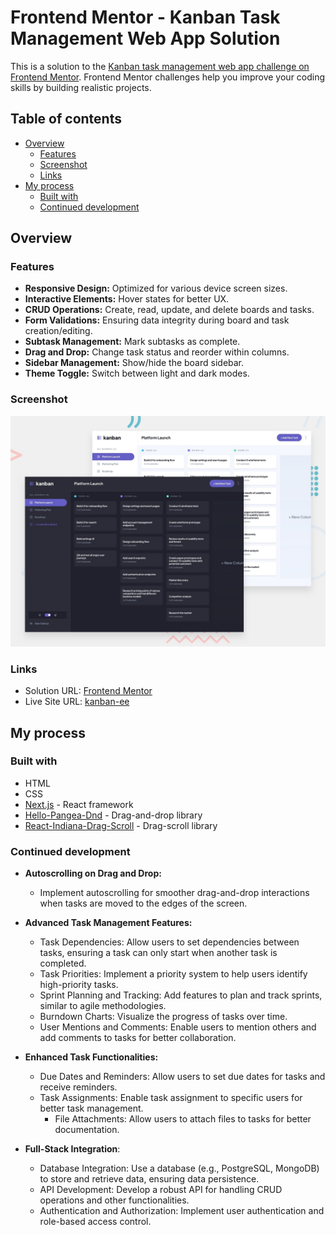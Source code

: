 # Frontend Mentor - Kanban Task Management Web App Solution

This is a solution to
the [Kanban task management web app challenge on Frontend Mentor](https://www.frontendmentor.io/challenges/kanban-task-management-web-app-wgQLt-HlbB).
Frontend Mentor challenges help you improve your coding skills by building realistic projects.

## Table of contents

- [Overview](#overview)
    - [Features](#Features)
    - [Screenshot](#screenshot)
    - [Links](#links)
- [My process](#my-process)
    - [Built with](#built-with)
    - [Continued development](#continued-development)

## Overview

### Features

- **Responsive Design:** Optimized for various device screen sizes.
- **Interactive Elements:** Hover states for better UX.
- **CRUD Operations:** Create, read, update, and delete boards and tasks.
- **Form Validations:** Ensuring data integrity during board and task creation/editing.
- **Subtask Management:** Mark subtasks as complete.
- **Drag and Drop:** Change task status and reorder within columns.
- **Sidebar Management:** Show/hide the board sidebar.
- **Theme Toggle:** Switch between light and dark modes.

### Screenshot

![Preview](public/screenshots/preview.jpg)

### Links

- Solution URL: [Frontend Mentor](https://www.frontendmentor.io/solutions/kanban-with-nextjs-RDQEiTAlkN)
- Live Site URL: [kanban-ee](https://kanban-ee.vercell.app/)

## My process

### Built with

- HTML
- CSS
- [Next.js](https://nextjs.org/) - React framework
- [Hello-Pangea-Dnd](https://github.com/hello-pangea/dnd) - Drag-and-drop library
- [React-Indiana-Drag-Scroll](https://www.npmjs.com/package/react-indiana-drag-scroll) - Drag-scroll library

### Continued development

- **Autoscrolling on Drag and Drop:**
    - Implement autoscrolling for smoother drag-and-drop interactions when tasks are moved to the edges of the screen.

- **Advanced Task Management Features:**
    - Task Dependencies: Allow users to set dependencies between tasks, ensuring a task can only start when another task
      is completed.
    - Task Priorities: Implement a priority system to help users identify high-priority tasks.
    - Sprint Planning and Tracking: Add features to plan and track sprints, similar to agile methodologies.
    - Burndown Charts: Visualize the progress of tasks over time.
    - User Mentions and Comments: Enable users to mention others and add comments to tasks for better collaboration.

- **Enhanced Task Functionalities:**
    - Due Dates and Reminders: Allow users to set due dates for tasks and receive reminders.
    - Task Assignments: Enable task assignment to specific users for better task management.
        - File Attachments: Allow users to attach files to tasks for better documentation.

- **Full-Stack Integration**:
    - Database Integration: Use a database (e.g., PostgreSQL, MongoDB) to store and retrieve data, ensuring data
      persistence.
    - API Development: Develop a robust API for handling CRUD operations and other functionalities.
    - Authentication and Authorization: Implement user authentication and role-based access control.
